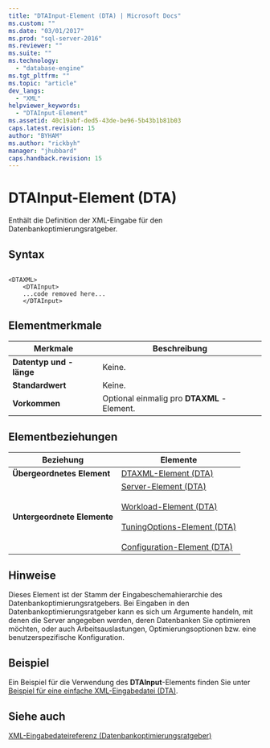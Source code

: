 ```yaml
---
title: "DTAInput-Element (DTA) | Microsoft Docs"
ms.custom: ""
ms.date: "03/01/2017"
ms.prod: "sql-server-2016"
ms.reviewer: ""
ms.suite: ""
ms.technology: 
  - "database-engine"
ms.tgt_pltfrm: ""
ms.topic: "article"
dev_langs: 
  - "XML"
helpviewer_keywords: 
  - "DTAInput-Element"
ms.assetid: 40c19abf-ded5-43de-be96-5b43b1b81b03
caps.latest.revision: 15
author: "BYHAM"
ms.author: "rickbyh"
manager: "jhubbard"
caps.handback.revision: 15
---
```

# DTAInput-Element (DTA)
  Enthält die Definition der XML-Eingabe für den Datenbankoptimierungsratgeber.  
  
## Syntax  
  
```  
  
<DTAXML>  
    <DTAInput>  
    ...code removed here...  
    </DTAInput>  
```  
  
## Elementmerkmale  
  
|Merkmale|Beschreibung|  
|---------------------|-----------------|  
|**Datentyp und -länge**|Keine.|  
|**Standardwert**|Keine.|  
|**Vorkommen**|Optional einmalig pro **DTAXML** -Element.|  
  
## Elementbeziehungen  
  
|Beziehung|Elemente|  
|------------------|--------------|  
|**Übergeordnetes Element**|[DTAXML-Element &#40;DTA&#41;](../../tools/dta/dtaxml-element-dta.md)|  
|**Untergeordnete Elemente**|[Server-Element &#40;DTA&#41;](../../tools/dta/server-element-dta.md)<br /><br /> [Workload-Element &#40;DTA&#41;](../../tools/dta/workload-element-dta.md)<br /><br /> [TuningOptions-Element &#40;DTA&#41;](../../tools/dta/tuningoptions-element-dta.md)<br /><br /> [Configuration-Element &#40;DTA&#41;](../../tools/dta/configuration-element-dta.md)|  
  
## Hinweise  
 Dieses Element ist der Stamm der Eingabeschemahierarchie des Datenbankoptimierungsratgebers. Bei Eingaben in den Datenbankoptimierungsratgeber kann es sich um Argumente handeln, mit denen die Server angegeben werden, deren Datenbanken Sie optimieren möchten, oder auch Arbeitsauslastungen, Optimierungsoptionen bzw. eine benutzerspezifische Konfiguration.  
  
## Beispiel  
 Ein Beispiel für die Verwendung des **DTAInput**-Elements finden Sie unter [Beispiel für eine einfache XML-Eingabedatei &#40;DTA&#41;](../../tools/dta/simple-xml-input-file-sample-dta.md).  
  
## Siehe auch  
 [XML-Eingabedateireferenz &#40;Datenbankoptimierungsratgeber&#41;](../../tools/dta/xml-input-file-reference-database-engine-tuning-advisor.md)  
  
  